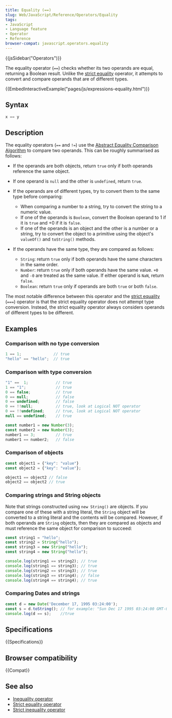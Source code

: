 ```yaml
---
title: Equality (==)
slug: Web/JavaScript/Reference/Operators/Equality
tags:
- JavaScript
- Language feature
- Operator
- Reference
browser-compat: javascript.operators.equality
---
```

{{jsSidebar("Operators")}}

The equality operator (`==`) checks whether its two operands are equal,
returning a Boolean result. Unlike the
[strict equality](/en-US/docs/Web/JavaScript/Reference/Operators/Strict_equality)
operator, it attempts to convert and compare operands that are of different
types.

{{EmbedInteractiveExample("pages/js/expressions-equality.html")}}

## Syntax

```js
x == y
```

## Description

The equality operators (`==` and `!=`) use the
[Abstract Equality Comparison Algorithm](http://www.ecma-international.org/ecma-262/5.1/#sec-11.9.3)
to compare two operands. This can be roughly summarised as follows:

- If the operands are both objects, return `true` only if both operands
  reference the same object.
- If one operand is `null` and the other is `undefined`, return `true`.
- If the operands are of different types, try to convert them to the same type
  before comparing:

  - When comparing a number to a string, try to convert the string to a numeric
    value.
  - If one of the operands is `Boolean`, convert the Boolean operand to 1 if it
    is `true` and +0 if it is `false`.
  - If one of the operands is an object and the other is a number or a string,
    try to convert the object to a primitive using the object's `valueOf()` and
    `toString()` methods.

- If the operands have the same type, they are compared as follows:

  - `String`: return `true` only if both operands have the same characters in
    the same order.
  - `Number`: return `true` only if both operands have the same value. `+0` and
    `-0` are treated as the same value. If either operand is `NaN`, return
    `false`.
  - `Boolean`: return `true` only if operands are both `true` or both `false`.

The most notable difference between this operator and the
[strict equality](/en-US/docs/Web/JavaScript/Reference/Operators/Strict_equality)
(`===`) operator is that the strict equality operator does not attempt type
conversion. Instead, the strict equality operator always considers operands of
different types to be different.

## Examples

### Comparison with no type conversion

```js
1 == 1;              // true
"hello" == "hello";  // true
```

### Comparison with type conversion

```js
"1" ==  1;            // true
1 == "1";             // true
0 == false;           // true
0 == null;            // false
0 == undefined;       // false
0 == !!null;          // true, look at Logical NOT operator
0 == !!undefined;     // true, look at Logical NOT operator
null == undefined;    // true

const number1 = new Number(3);
const number2 = new Number(3);
number1 == 3;         // true
number1 == number2;   // false
```

### Comparison of objects

```js
const object1 = {"key": "value"}
const object2 = {"key": "value"};

object1 == object2 // false
object2 == object2 // true
```

### Comparing strings and String objects

Note that strings constructed using `new String()` are objects. If you compare
one of these with a string literal, the `String` object will be converted to a
string literal and the contents will be compared. However, if both operands are
`String` objects, then they are compared as objects and must reference the same
object for comparison to succeed:

```js
const string1 = "hello";
const string2 = String("hello");
const string3 = new String("hello");
const string4 = new String("hello");

console.log(string1 == string2); // true
console.log(string1 == string3); // true
console.log(string2 == string3); // true
console.log(string3 == string4); // false
console.log(string4 == string4); // true
```

### Comparing Dates and strings

```js
const d = new Date('December 17, 1995 03:24:00');
const s = d.toString(); // for example: "Sun Dec 17 1995 03:24:00 GMT-0800 (Pacific Standard Time)"
console.log(d == s);    //true
```

## Specifications

{{Specifications}}

## Browser compatibility

{{Compat}}

## See also

- [Inequality operator](/en-US/docs/Web/JavaScript/Reference/Operators/Inequality)
- [Strict equality operator](/en-US/docs/Web/JavaScript/Reference/Operators/Strict_equality)
- [Strict inequality operator](/en-US/docs/Web/JavaScript/Reference/Operators/Strict_inequality)
